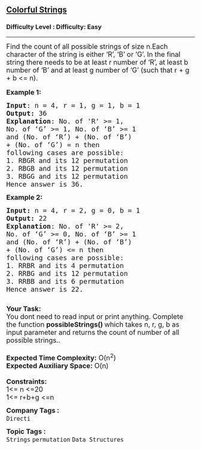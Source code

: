 <h2><a href="https://www.geeksforgeeks.org/problems/geek-and-its-colored-strings1355/1?page=2&category=Strings&status=unsolved,attempted&sortBy=accuracy">Colorful Strings</a></h2><h3>Difficulty Level : Difficulty: Easy</h3><hr><div class="problems_problem_content__Xm_eO"><p><span style="font-size:18px">Find the count of all possible strings of size n.Each character of the string is either ‘R’, ‘B’ or ‘G’. In the final string there needs to be at least r number of ‘R’, at least b number of ‘B’ and at least g number of ‘G’ (such that r + g + b &lt;= n).&nbsp;</span><br>
<br>
<span style="font-size:18px"><strong>Example 1:</strong></span></p>

<pre><span style="font-size:18px"><strong>Input</strong>: n = 4, r = 1, g = 1, b = 1
<strong>Output:</strong>&nbsp;36&nbsp;
<strong>Explanation</strong>: No. of 'R' &gt;= 1, 
No. of ‘G’ &gt;= 1, No. of ‘B’ &gt;= 1 
and (No. of ‘R’) + (No. of ‘B’) 
+ (No. of ‘G’) = n then 
following cases are possible: 
1. RBGR and its 12 permutation 
2. RBGB and its 12 permutation 
3. RBGG and its 12 permutation 
Hence answer is 36.
</span></pre>

<p><span style="font-size:18px"><strong>Example 2:</strong></span></p>

<pre><span style="font-size:18px"><strong>Input: </strong>n = 4, r = 2, g = 0, b = 1
<strong>Output:&nbsp;</strong>22
<strong>Explanation</strong>: No. of 'R' &gt;= 2,
No. of ‘G’ &gt;= 0, No. of ‘B’ &gt;= 1
and (No. of ‘R’) + (No. of ‘B’)
+ (No. of ‘G’) &lt;= n then 
following cases are possible:
1. RRBR and its 4 permutation
2. RRBG and its 12 permutation
3. RRBB and its 6 permutation
Hence answer is 22.</span></pre>

<p><br>
<span style="font-size:18px"><strong>Your Task:&nbsp;&nbsp;</strong><br>
You dont need to read input or print anything. Complete the function <strong>possibleStrings()&nbsp;</strong>which takes n, r, g, b&nbsp;as input parameter and returns the count&nbsp;of&nbsp;number of all possible&nbsp;strings.</span><span style="font-size:18px">.<br>
<br>
<strong>Expected Time Complexity:</strong> O(n<sup>2</sup>)<br>
<strong>Expected Auxiliary Space:</strong> O(n)<br>
<br>
<strong>Constraints:</strong><br>
1&lt;= n&nbsp;&lt;=20<br>
1&lt;= r+b+g&nbsp;&lt;=n</span></p>
</div><p><span style=font-size:18px><strong>Company Tags : </strong><br><code>Directi</code>&nbsp;<br><p><span style=font-size:18px><strong>Topic Tags : </strong><br><code>Strings</code>&nbsp;<code>permutation</code>&nbsp;<code>Data Structures</code>&nbsp;